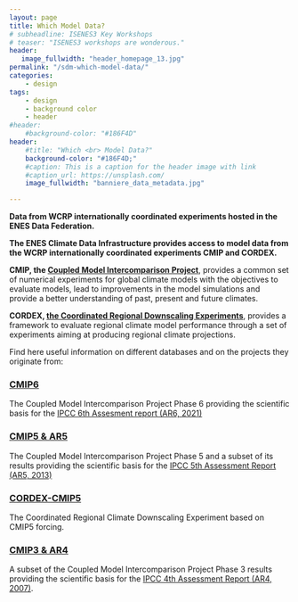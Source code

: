 ```yaml
---
layout: page
title: Which Model Data?
# subheadline: ISENES3 Key Workshops
# teaser: "ISENES3 workshops are wonderous."
header:
   image_fullwidth: "header_homepage_13.jpg"
permalink: "/sdm-which-model-data/"
categories:
    - design
tags:
    - design
    - background color
    - header
#header:
    #background-color: "#186F4D"
header:
    #title: "Which <br> Model Data?"
    background-color: "#186F4D;"
    #caption: This is a caption for the header image with link
    #caption_url: https://unsplash.com/
    image_fullwidth: "banniere_data_metadata.jpg"

---
```


**Data from WCRP internationally coordinated experiments hosted in the ENES Data Federation.**

**The ENES Climate Data Infrastructure provides access to model data from the WCRP internationally coordinated experiments CMIP and CORDEX.** 

**CMIP, the [Coupled Model Intercomparison Project](https://www.wcrp-climate.org/wgcm-cmip)**, provides a common set of numerical experiments for global climate models with the objectives to evaluate models, lead to improvements in the model simulations and provide a better understanding of past, present and future climates.

**CORDEX, [the Coordinated Regional Downscaling Experiments](https://cordex.org/)**, provides a framework to evaluate regional climate model performance through a set of experiments aiming at producing regional climate projections.

Find here useful information on different databases and on the projects they originate from:


### [CMIP6](https://is-enes3.github.io/IS-ENES-Website/sdm-which-model-data-detailed#cmip6-detailed)
The Coupled Model Intercomparison Project Phase 6 providing the scientific basis for the [IPCC 6th Assesment report (AR6, 2021)](https://www.ipcc.ch/assessment-report/ar6/) 

### [CMIP5 & AR5](https://is-enes3.github.io/IS-ENES-Website/sdm-which-model-data-detailed#cmip5-detailed)
The Coupled Model Intercomparison Project Phase 5 and a subset of its results providing the scientific basis for the [IPCC 5th Assessment Report (AR5, 2013)](https://www.ipcc.ch/assessment-report/ar5/)

### [CORDEX-CMIP5](https://is-enes3.github.io/IS-ENES-Website/sdm-which-model-data-detailed#cordex-detailed)
The Coordinated Regional Climate Downscaling Experiment based on CMIP5 forcing.

### [CMIP3 & AR4](https://is-enes3.github.io/IS-ENES-Website/sdm-which-model-data-detailed#cmip3-detailed)
A subset of the Coupled Model Intercomparison Project Phase 3 results providing the scientific basis for the [IPCC 4th Assessment Report (AR4, 2007)](https://www.ipcc.ch/assessment-report/ar4/).
